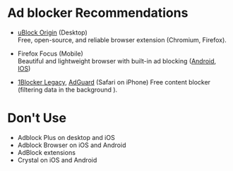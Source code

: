 # Ad blocker Recommendations

* [uBlock Origin](https://github.com/gorhill/uBlock) (Desktop)<br/>
Free, open-source, and reliable browser extension (Chromium, Firefox).  

* Firefox Focus (Mobile)<br/>
Beautiful and lightweight browser with built-in ad blocking ([Android](https://play.google.com/store/apps/details?id=org.mozilla.focus), [IOS](https://itunes.apple.com/us/app/firefox-focus-privacy-browser/id1055677337))

* [1Blocker Legacy](https://itunes.apple.com/app/id1025729002), [AdGuard](https://itunes.apple.com/us/app/adguard-adblock-privacy/id1047223162) (Safari on iPhone)
Free content blocker (filtering data in the background ).

# Don't Use
* Adblock Plus on desktop and iOS
* Adblock Browser on iOS and Android
* AdBlock extensions
* Crystal on iOS and Android